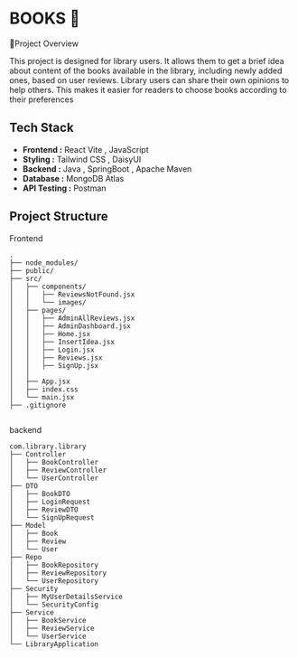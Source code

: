 
# BOOKS 📖
📌Project Overview

This project is designed for library users. It allows them to get a brief idea about content of the books available in the library, including newly added ones, based on user reviews. Library users can share their own opinions to help others. This makes it easier for readers to choose books according to their preferences




## Tech Stack

- **Frontend :** React Vite , JavaScript
- **Styling :** Tailwind CSS , DaisyUI
- **Backend :** Java , SpringBoot , Apache Maven 
- **Database :** MongoDB Atlas
- **API Testing :** Postman


## Project Structure 
Frontend
```
.
├── node_modules/
├── public/
├── src/
│   ├── components/
│   │   ├── ReviewsNotFound.jsx
│   │   └── images/
│   ├── pages/
│   │   ├── AdminAllReviews.jsx
│   │   ├── AdminDashboard.jsx
│   │   ├── Home.jsx
│   │   ├── InsertIdea.jsx
│   │   ├── Login.jsx
│   │   ├── Reviews.jsx
│   │   ├── SignUp.jsx
│   │
│   ├── App.jsx
│   ├── index.css
│   └── main.jsx
├── .gitignore


```
backend
```
com.library.library
├── Controller
│   ├── BookController
│   ├── ReviewController
│   └── UserController
├── DTO
│   ├── BookDTO
│   ├── LoginRequest
│   ├── ReviewDTO
│   └── SignUpRequest
├── Model
│   ├── Book
│   ├── Review
│   └── User
├── Repo
│   ├── BookRepository
│   ├── ReviewRepository
│   └── UserRepository
├── Security
│   ├── MyUserDetailsService
│   └── SecurityConfig
├── Service
│   ├── BookService
│   ├── ReviewService
│   └── UserService
└── LibraryApplication
```
